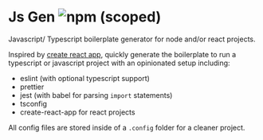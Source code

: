 # Js Gen ![npm (scoped)](https://img.shields.io/npm/v/@ahdesigns/js-gen)

Javascript/ Typescript boilerplate generator for node and/or react projects.

Inspired by [create react app](https://github.com/facebook/create-react-app), quickly generate the boilerplate to run a typescript or javascript project with an opinionated setup including:  
- eslint (with optional typescript support)
- prettier
- jest (with babel for parsing `import` statements)
- tsconfig
- create-react-app for react projects

All config files are stored inside of a `.config` folder for a cleaner project.
